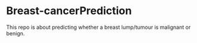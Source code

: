 # Breast-cancerPrediction
This repo is about predicting whether a breast lump/tumour is malignant or benign.
